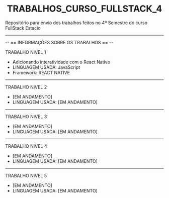 <h1 align="center"> TRABALHOS_CURSO_FULLSTACK_4 </h1>

Repositório para envio dos trabalhos feitos no 4º Semestre do curso FullStack Estacio
<hr>
-- == INFORMAÇÕES SOBRE OS TRABALHOS == --

TRABALHO NIVEL 1
<ul>
<li> Adicionando interatividade com o React Native </li>
<li>LINGUAGEM USADA: JavaScript </li>
<li>Framework: REACT NATIVE</li>
</ul>

<hr>
TRABALHO NIVEL 2
<ul>
<li> [EM ANDAMENTO] </li>
<li>LINGUAGEM USADA: [EM ANDAMENTO] </li>
</ul>

<hr>
TRABALHO NIVEL 3
<ul>
<li> [EM ANDAMENTO] </li>
<li>LINGUAGEM USADA: [EM ANDAMENTO] </li>
</ul>

<hr>
TRABALHO NIVEL 4
<ul>
<li> [EM ANDAMENTO] </li>
<li>LINGUAGEM USADA: [EM ANDAMENTO] </li>
</ul>

<hr>
TRABALHO NIVEL 5
<ul>
<li> [EM ANDAMENTO] </li>
<li>LINGUAGEM USADA: [EM ANDAMENTO] </li>
</ul>
